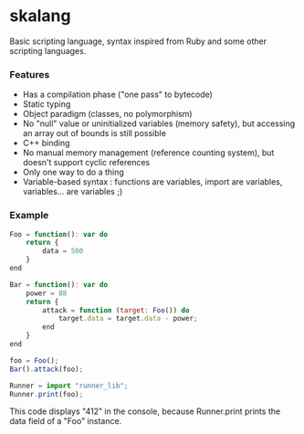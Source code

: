 # skalang

Basic scripting language, syntax inspired from Ruby and some other scripting languages.

### Features
* Has a compilation phase ("one pass" to bytecode)
* Static typing
* Object paradigm (classes, no polymorphism)
* No "null" value or uninitialized variables (memory safety), but accessing an array out of bounds is still possible
* C++ binding
* No manual memory management (reference counting system), but doesn't support cyclic references
* Only one way to do a thing
* Variable-based syntax : functions are variables, import are variables, variables... are variables ;)

### Example

```javascript
Foo = function(): var do 
	return {
		data = 500
	}
end

Bar = function(): var do
	power = 88
	return {
		attack = function (target: Foo()) do
			target.data = target.data - power;
		end
	}
end 

foo = Foo();
Bar().attack(foo);

Runner = import "runner_lib";
Runner.print(foo);

```

This code displays "412" in the console, because Runner.print prints the data field of a "Foo" instance.
